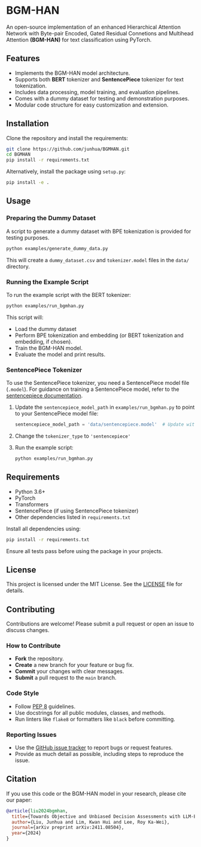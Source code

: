 # BGM-HAN

An open-source implementation of an enhanced Hierarchical Attention Network with Byte-pair Encoded, Gated Residual Connetions and Multihead Attention **(BGM-HAN)** for text classification using PyTorch.

## Features

- Implements the BGM-HAN model architecture.
- Supports both **BERT** tokenizer and **SentencePiece** tokenizer for text tokenization.
- Includes data processing, model training, and evaluation pipelines.
- Comes with a dummy dataset for testing and demonstration purposes.
- Modular code structure for easy customization and extension.

## Installation

Clone the repository and install the requirements:

```bash
git clone https://github.com/junhua/BGMHAN.git
cd BGMHAN
pip install -r requirements.txt
```

Alternatively, install the package using `setup.py`:

```bash
pip install -e .
```

## Usage

### Preparing the Dummy Dataset

A script to generate a dummy dataset with BPE tokenization is provided for testing purposes. 

```bash
python examples/generate_dummy_data.py
```

This will create a `dummy_dataset.csv` and `tokenizer.model` files in the `data/` directory.

### Running the Example Script

To run the example script with the BERT tokenizer:

```bash
python examples/run_bgmhan.py
```

This script will:

- Load the dummy dataset 
- Perform BPE tokenization and embedding (or BERT tokenization and embedding, if chosen).
- Train the BGM-HAN model.
- Evaluate the model and print results.

### SentencePiece Tokenizer

To use the SentencePiece tokenizer, you need a SentencePiece model file (`.model`). For guidance on training a SentencePiece model, refer to the [sentencepiece documentation](https://github.com/google/sentencepiece).


1. Update the `sentencepiece_model_path` in `examples/run_bgmhan.py` to point to your SentencePiece model file:

   ```python
   sentencepiece_model_path = 'data/sentencepiece.model'  # Update with your actual model path
   ```

2. Change the `tokenizer_type` to `'sentencepiece'` 

3. Run the example script:

   ```bash
   python examples/run_bgmhan.py
   ```

## Requirements

- Python 3.6+
- PyTorch
- Transformers
- SentencePiece (if using SentencePiece tokenizer)
- Other dependencies listed in `requirements.txt`

Install all dependencies using:

```bash
pip install -r requirements.txt
```

Ensure all tests pass before using the package in your projects.

## License

This project is licensed under the MIT License. See the [LICENSE](LICENSE) file for details.

## Contributing

Contributions are welcome! Please submit a pull request or open an issue to discuss changes.

### How to Contribute

- **Fork** the repository.
- **Create** a new branch for your feature or bug fix.
- **Commit** your changes with clear messages.
- **Submit** a pull request to the `main` branch.

### Code Style

- Follow [PEP 8](https://www.python.org/dev/peps/pep-0008/) guidelines.
- Use docstrings for all public modules, classes, and methods.
- Run linters like `flake8` or formatters like `black` before committing.

### Reporting Issues

- Use the [GitHub issue tracker](https://github.com/yourusername/BGMHAN/issues) to report bugs or request features.
- Provide as much detail as possible, including steps to reproduce the issue.

## Citation

If you use this code or the BGM-HAN model in your research, please cite our paper:

```bibtex
@article{liu2024bgmhan,
  title={Towards Objective and Unbiased Decision Assessments with LLM-Enhanced Hierarchical Attention Networks},
  author={Liu, Junhua and Lim, Kwan Hui and Lee, Roy Ka-Wei},
  journal={arXiv preprint arXiv:2411.08504},
  year={2024}
}
```

